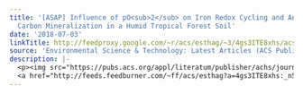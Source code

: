 ```yaml
---
title: '[ASAP] Influence of pO<sub>2</sub> on Iron Redox Cycling and Anaerobic Organic
  Carbon Mineralization in a Humid Tropical Forest Soil'
date: '2018-07-03'
linkTitle: http://feedproxy.google.com/~r/acs/esthag/~3/4gs3ITE8xhs/acs.est.8b01368
source: 'Environmental Science & Technology: Latest Articles (ACS Publications)'
description: |-
  <p><img src="https://pubs.acs.org/appl/literatum/publisher/achs/journals/content/esthag/0/esthag.ahead-of-print/acs.est.8b01368/20180703/images/medium/es-2018-013687_0005.gif" alt="TOC Graphic"/></p><div><cite>Environmental Science & Technology</cite></div><div>DOI: 10.1021/acs.est.8b01368</div><div class="feedflare">
  <a href="http://feeds.feedburner.com/~ff/acs/esthag?a=4gs3ITE8xhs:_n5OVkB5Jzw:yIl2AUoC8zA"><img src="http://feeds.feedburner.com/~ff/acs/esthag?d=yIl2AUoC8zA" border="0"></img></a>
---
```

